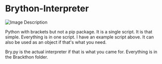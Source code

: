 # Brython-Interpreter
![Image Description](https://drive.usercontent.google.com/download?id=1pzSfyMqItfW1uNN5JNk6MJz8T3SteoVA&export=download&authuser=0)

Python with brackets but not a pip package. It is a single script. It is that simple. Everything is in one script.
I have an example script above. It can also be used as an object if that's what you need.

Bry.py is the actual interpreter if that is what you came for.
Everything is in the Brackthon folder.
